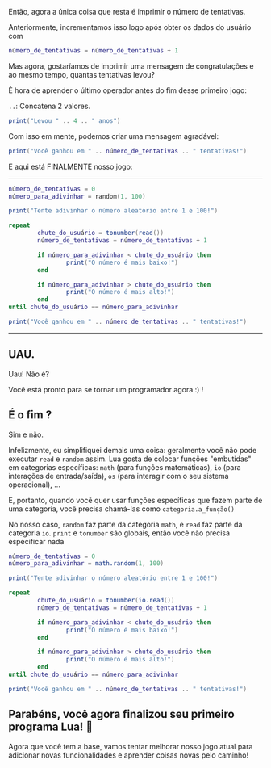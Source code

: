 Então, agora a única coisa que resta é imprimir o número de tentativas.

Anteriormente, incrementamos isso logo após obter os dados do usuário com

```lua
número_de_tentativas = número_de_tentativas + 1
```

Mas agora, gostaríamos de imprimir uma mensagem de congratulações e ao mesmo tempo, quantas tentativas levou?

É hora de aprender o último operador antes do fim desse primeiro jogo:

`..`: Concatena 2 valores. 

<div class="runner">

```lua
print("Levou " .. 4 .. " anos")
```

</div>

Com isso em mente, podemos criar uma mensagem agradável:

```lua
print("Você ganhou em " .. número_de_tentativas .. " tentativas!")
```

E aqui está FINALMENTE nosso jogo:

---

<div class="runner">

```lua
número_de_tentativas = 0
número_para_adivinhar = random(1, 100)

print("Tente adivinhar o número aleatório entre 1 e 100!")

repeat
        chute_do_usuário = tonumber(read())
        número_de_tentativas = número_de_tentativas + 1

        if número_para_adivinhar < chute_do_usuário then
                print("O número é mais baixo!")
        end

        if número_para_adivinhar > chute_do_usuário then
                print("O número é mais alto!")
        end
until chute_do_usuário == número_para_adivinhar

print("Você ganhou em " .. número_de_tentativas .. " tentativas!")
```

</div>

---

## UAU.

Uau! Não é?

Você está pronto para se tornar um programador agora :) !

## É o fim ?

Sim e não.

Infelizmente, eu simplifiquei demais uma coisa: geralmente você não pode executar `read` e `random` assim. Lua gosta de colocar funções "embutidas" em categorias específicas: `math` (para funções matemáticas), `io` (para interações de entrada/saída), `os` (para interagir com o seu sistema operacional), ...

E, portanto, quando você quer usar funções específicas que fazem parte de uma categoria, você precisa chamá-las como `categoria.a_função()`

No nosso caso, `random` faz parte da categoria `math`, e `read` faz parte da categoria `io`. `print` e `tonumber` são globais, então você não precisa especificar nada

<div class="runner">

```lua
número_de_tentativas = 0
número_para_adivinhar = math.random(1, 100)

print("Tente adivinhar o número aleatório entre 1 e 100!")

repeat
        chute_do_usuário = tonumber(io.read())
        número_de_tentativas = número_de_tentativas + 1

        if número_para_adivinhar < chute_do_usuário then
                print("O número é mais baixo!")
        end

        if número_para_adivinhar > chute_do_usuário then
                print("O número é mais alto!")
        end
until chute_do_usuário == número_para_adivinhar

print("Você ganhou em " .. número_de_tentativas .. " tentativas!")
```

</div>

## Parabéns, você agora finalizou seu primeiro programa Lua! 🎉

Agora que você tem a base, vamos tentar melhorar nosso jogo atual para adicionar novas funcionalidades e aprender coisas novas pelo caminho!
